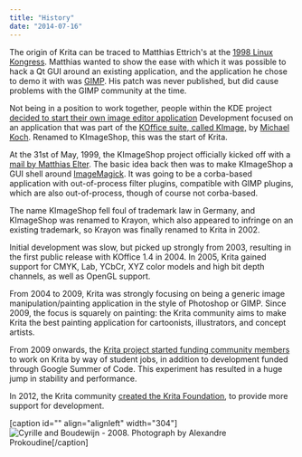 ```yaml
---
title: "History"
date: "2014-07-16"
---
```


The origin of Krita can be traced to Matthias Ettrich's at the [1998 Linux Kongress](http://www.linux-kongress.org/1998/abstracts.html). Matthias wanted to show the ease with which it was possible to hack a Qt GUI around an existing application, and the application he chose to demo it with was [GIMP](http://www.gimp.org). His patch was never published, but did cause problems with the GIMP community at the time.

Not being in a position to work together, people within the KDE project [decided to start their own image editor application](http://lists.kde.org/?l=kde-devel&m=92755013313863&w=2 "decided to start their own image editor application") Development focused on an application that was part of the [KOffice suite, called KImage,](http://websvn.kde.org/?view=revision&revision=14308 "KImage") by [Michael Koch](http://lists.kde.org/?l=kde-devel&m=92756018422117&w=2 "first mention of KImageShop"). Renamed to KImageShop, this was the start of Krita.

At the 31st of May, 1999, the KImageShop project officially kicked off with a [mail by Matthias Elter](http://lists.kde.org/?l=kde-devel&m=92815444812221&w=2 "kick-off"). The basic idea back then was to make KImageShop a GUI shell around [ImageMagick](http://www.imagemagick.org/ "ImageMagick"). It was going to be a corba-based application with out-of-process filter plugins, compatible with GIMP plugins, which are also out-of-process, though of course not corba-based.

The name KImageShop fell foul of trademark law in Germany, and KImageShop was renamed to Krayon, which also appeared to infringe on an existing trademark, so Krayon was finally renamed to Krita in 2002.

Initial development was slow, but picked up strongly from 2003, resulting in the first public release with KOffice 1.4 in 2004. In 2005, Krita gained support for CMYK, Lab, YCbCr, XYZ color models and high bit depth channels, as well as OpenGL support.

From 2004 to 2009, Krita was strongly focusing on being a generic image manipulation/painting application in the style of Photoshop or GIMP. Since 2009, the focus is squarely on painting: the Krita community aims to make Krita the best painting application for cartoonists, illustrators, and concept artists.

From 2009 onwards, the [Krita project started funding community members](http://dot.kde.org/2009/12/02/krita-team-seeking-sponsorship-take-krita-next-level) to work on Krita by way of student jobs, in addition to development funded through Google Summer of Code. This experiment has resulted in a huge jump in stability and performance.

In 2012, the Krita community [created the Krita Foundation](/posts/announcing-the-krita-foundation/ "Announcing the Krita Foundation"), to provide more support for development.

\[caption id="" align="alignleft" width="304"\]![Cyrille and Boudewijn - 2008.](../images/krita-history-screen.jpg "Photograph by Alexandre Prokoudine") Photograph by Alexandre Prokoudine\[/caption\]
